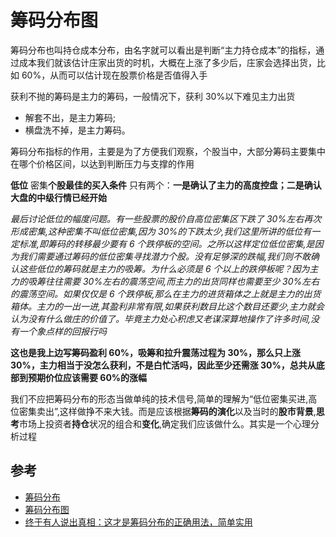 # 筹码分布图

筹码分布也叫持仓成本分布，由名字就可以看出是判断“主力持仓成本”的指标，通过成本我们就该估计庄家出货的时机，大概在上涨了多少后，庄家会选择出货，比如 60%，从而可以估计现在股票价格是否值得入手

获利不抛的筹码是主力的筹码，一般情况下，获利 30%以下难见主力出货

- 解套不出，是主力筹码;
- 横盘洗不掉，是主力筹码。

筹码分布指标的作用，主要是为了方便我们观察，个股当中，大部分筹码主要集中在哪个价格区间，以达到判断压力与支撑的作用

**低位** 密集**个股最佳的买入条件** 只有两个：**一是确认了主力的高度控盘；二是确认大盘的中级行情已经开始**

_最后讨论低位的幅度问题。有一些股票的股价自高位密集区下跌了 30%左右再次形成密集,这种密集不叫低位密集,因为 30%的下跌太少,我们这里所讲的低位有一定标准,即筹码的转移最少要有 6 个跌停板的空间。之所以这样定位低位密集,是因为我们需要通过筹码的低位密集寻找潜力个股。没有足够深的跌幅,我们则不敢确认这些低位的筹码就是主力的吸筹。为什么必须是 6 个以上的跌停板呢？因为主力的吸筹往往需要 30%左右的震荡空间,而主力的出货同样也需要至少 30%左右的震荡空间。如果仅仅是 6 个跌停板,那么在主力的进货箱体之上就是主力的出货箱体。主力的一出一进,其盈利非常有限,如果获利数目比这个数目还要少,主力就会认为没有什么做庄的价值了。毕竟主力处心积虑又老谋深算地操作了许多时间,没有一个象点样的回报行吗_

**这也是我上边写筹码盈利 60%，吸筹和拉升震荡过程为 30%，那么只上涨 30%，主力相当于没怎么获利，不是白忙活吗，因此至少还需涨 30%，总共从底部到预期价位应该需要 60%的涨幅**

我们不应把筹码分布的形态当做单纯的技术信号,简单的理解为“低位密集买进,高位密集卖出”,这样做挣不来大钱。而是应该根据**筹码的演化**以及当时的**股市背景**,**思考**市场上投资者**持仓**状况的组合和**变化**,确定我们应该做什么。其实是一个心理分析过程

## 参考

- [筹码分布](http://www.75111.net/book/choumafenbu/201006/18167.html)
- [筹码分布图](https://www.bilibili.com/video/BV1ib411i7jg?p=12)
- [终于有人说出真相：这才是筹码分布的正确用法，简单实用](https://baijiahao.baidu.com/s?id=1661116576075807404)
